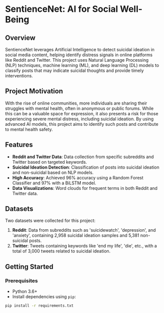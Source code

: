# SentienceNet: AI for Social Well-Being

## Overview

SentienceNet leverages Artificial Intelligence to detect suicidal ideation in social media content, helping identify distress signals in online platforms like Reddit and Twitter. This project uses Natural Language Processing (NLP) techniques, machine learning (ML), and deep learning (DL) models to classify posts that may indicate suicidal thoughts and provide timely interventions.

## Project Motivation

With the rise of online communities, more individuals are sharing their struggles with mental health, often in anonymous or public forums. While this can be a valuable space for expression, it also presents a risk for those experiencing severe mental distress, including suicidal ideation. By using advanced AI models, this project aims to identify such posts and contribute to mental health safety.

## Features

- **Reddit and Twitter Data**: Data collection from specific subreddits and Twitter based on targeted keywords.
- **Suicidal Ideation Detection**: Classification of posts into suicidal ideation and non-suicidal based on NLP models.
- **High Accuracy**: Achieved 96% accuracy using a Random Forest Classifier and 97% with a BiLSTM model.
- **Data Visualizations**: Word clouds for frequent terms in both Reddit and Twitter data.

## Datasets

Two datasets were collected for this project:

1. **Reddit**: Data from subreddits such as 'suicidewatch', 'depression', and 'anxiety', containing 2,958 suicidal ideation samples and 5,381 non-suicidal posts.
2. **Twitter**: Tweets containing keywords like 'end my life', 'die', etc., with a total of 3,000 tweets related to suicidal ideation.

## Getting Started

### Prerequisites

- Python 3.6+
- Install dependencies using `pip`:

```bash
pip install -r requirements.txt
